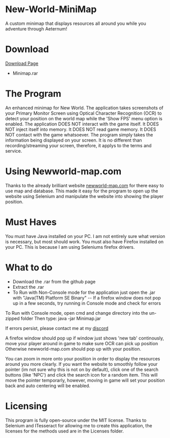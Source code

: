 # New-World-MiniMap
A custom minimap that displays resources all around you while you adventure through Aeternum!

# Download
[Download Page](https://github.com/llabinator/New-World-MiniMap/releases/tag/Minimap)
- Minimap.rar

# The Program
An enhanced minimap for New World. The application takes screenshots of your Primary Monitor Screen using Optical Character Recognition (OCR) to detect your position on the world map while the 'Show FPS' menu option is enabled. The application DOES NOT interact with the game itself. It DOES NOT inject itself into memory. It DOES NOT read game memory. It DOES NOT contact with the game whatsoever. The program simply takes the information being displayed on your screen. It is no different than recording/streaming your screen, therefore, it applys to the terms and service.

# Using Newworld-map.com
Thanks to the already brilliant website [newworld-map.com](https://newworld-map.com) for there easy to use map and database. This made it easy for the program to open up the website using Selenium and manipulate the website into showing the player position.

# Must Haves
You must have Java installed on your PC. I am not entirely sure what version is necessary, but most should work.
You must also have Firefox installed on your PC. This is because I am using Seleniums firefox drivers.

# What to do
- Download the .rar from the github page
- Extract the .rar
- To Run with Non-Console mode for the application just open the .jar with "Java(TM) Platform SE Binary"
--  If a firefox window does not pop up in a few seconds, try running in Console mode and check for errors

To Run with Console mode, open cmd and change directory into the un-zipped folder
  Then type: java -jar Minimap.jar

If errors persist, please contact me at my [discord](https://discord.gg/HxsTVM3wB2)

A firefox window should pop up
  if window just shows 'new tab' continously, move your player around in game to make sure OCR can pick up position
Otherwise newworld-map.com should pop up with your position.

You can zoom in more onto your position in order to display the resources around you more clearly.
If you want the website to smoothly follow your pointer (im not sure why this is not on by default), click one of the search buttons (like 'NPC') and click the search icon for a random item. This will move the pointer temporarly, however, moving in game will set your position back and auto centering will be enabled.

# Licensing
This program is fully open-source under the MIT license. Thanks to Selenium and ITesseract for allowing me to create this application, the licenses for the methods used are in the Licenses folder. 
